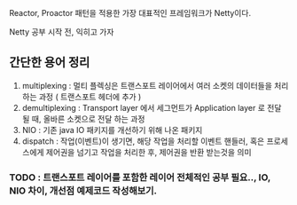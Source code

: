 Reactor, Proactor 패턴을 적용한 가장 대표적인 프레임워크가 Netty이다.

Netty 공부 시작 전, 익히고 가자

## 간단한 용어 정리
1. multiplexing : 멀티 플렉싱은 트랜스포트 레이어에서 여러 소켓의 데이터들을 처리하는 과정 ( 트랜스포트 헤더에 추가 )
2. demultiplexing : Transport layer 에서 세그먼트가 Application layer 로 전달 될 때, 올바른 소켓으로 전달 하는 과정
3. NIO : 기존 java IO 패키지를 개선하기 위해 나온 패키지
4. dispatch : 작업(이벤트)이 생기면, 해당 작업을 처리할 이벤트 핸들러, 혹은 프로세스에게 제어권을 넘기고 작업을 처리한 후, 제어권을 반환 받는것을 의미 <br/>

### TODO : 트랜스포트 레이어를 포함한 레이어 전체적인 공부 필요.., IO, NIO 차이, 개선점 예제코드 작성해보기. 
